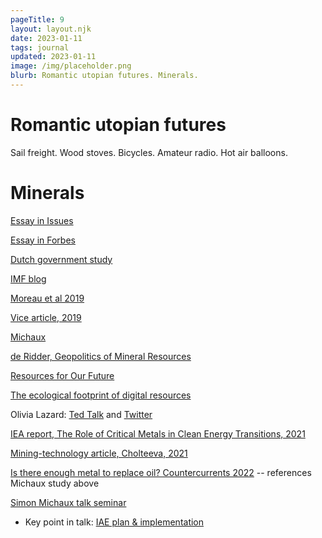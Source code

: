 ```yaml
---
pageTitle: 9
layout: layout.njk
date: 2023-01-11
tags: journal
updated: 2023-01-11
image: /img/placeholder.png
blurb: Romantic utopian futures. Minerals.
---
```


# Romantic utopian futures

Sail freight.
Wood stoves.
Bicycles.
Amateur radio.
Hot air balloons.

# Minerals

[Essay in Issues](https://issues.org/environmental-economic-costs-minerals-solar-wind-batteries-mills/)

[Essay in Forbes](https://www.forbes.com/sites/forbestechcouncil/2022/03/11/the-unseen-minerals-conundrum-of-the-clean-energy-transition/?sh=22871aca21d1)

[Dutch government study](https://www.metabolic.nl/publications/metal-demand-for-renewable-electricity-generation-in-the-netherlands-pdf/)

[IMF blog](https://www.imf.org/en/Blogs/Articles/2021/12/08/metals-demand-from-energy-transition-may-top-current-global-supply)

[Moreau et al 2019](https://www.mdpi.com/2079-9276/8/1/29)

[Vice article, 2019](https://www.vice.com/en/article/a3mavb/we-dont-mine-enough-rare-earth-metals-to-replace-fossil-fuels-with-renewable-energy)

[Michaux](https://www.gtk.fi/en/current/a-bottom-up-insight-reveals-replacing-fossil-fuels-is-even-more-enormous-task-than-thought/)

[de Ridder, Geopolitics of Mineral Resources](https://hcss.nl/wp-content/uploads/2013/08/The_Geopolitics_of_Mineral_Resources_for_Renewable_Energy_Technologies.pdf)

[Resources for Our Future](https://www.cambridge.org/core/books/abs/resources-for-our-future/challenges-ahead/19202F44454CAB830CEE12FC49CED59F)

[The ecological footprint of digital resources](https://www.resilience.org/stories/2020-01-07/the-invisible-and-growing-ecological-footprint-of-digital-technology/)

Olivia Lazard: [Ted Talk](https://www.youtube.com/watch?v=za6dE5JrNB0) and [Twitter](https://twitter.com/olivialazard)

[IEA report, The Role of Critical Metals in Clean Energy Transitions, 2021](https://www.iea.org/reports/the-role-of-critical-minerals-in-clean-energy-transitions)

[Mining-technology article, Cholteeva, 2021](https://www.mining-technology.com/features/lack-of-critical-minerals/)

[Is there enough metal to replace oil? Countercurrents 2022](https://countercurrents.org/2022/08/is-there-enough-metal-to-replace-oil/) -- references Michaux study above

[Simon Michaux talk seminar](https://www.youtube.com/watch?v=MBVmnKuBocc)

- Key point in talk: [IAE plan & implementation](https://youtu.be/MBVmnKuBocc?t=1690)
